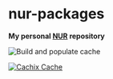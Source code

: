 # nur-packages

**My personal [NUR](https://github.com/nix-community/NUR) repository**

![Build and populate cache](https://github.com/dannixon/nur-packages/workflows/Build%20and%20populate%20cache/badge.svg)

[![Cachix Cache](https://img.shields.io/badge/cachix-nur-dannixon-blue.svg)](https://nur-dannixon.cachix.org)
